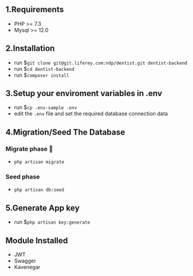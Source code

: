 ## 1.Requirements
- PHP >= 7.3
- Mysql >= 12.0

## 2.Installation
- run $`git clone git@git.liferey.com:ndp/dentist.git dentist-backend`
- run $`cd dentist-backend`
- run $`composer install`

## 3.Setup your enviroment variables in .env
- run $`cp .env-sample .env`
- edit the `.env` file and set the required database connection data

## 4.Migration/Seed The Database
### Migrate phase 🙂
- `php artisan migrate`


### Seed phase
- `php artisan db:seed`

## 5.Generate App key
- run $`php artisan key:generate`

## Module Installed 
* JWT
* Swagger
* Kavenegar